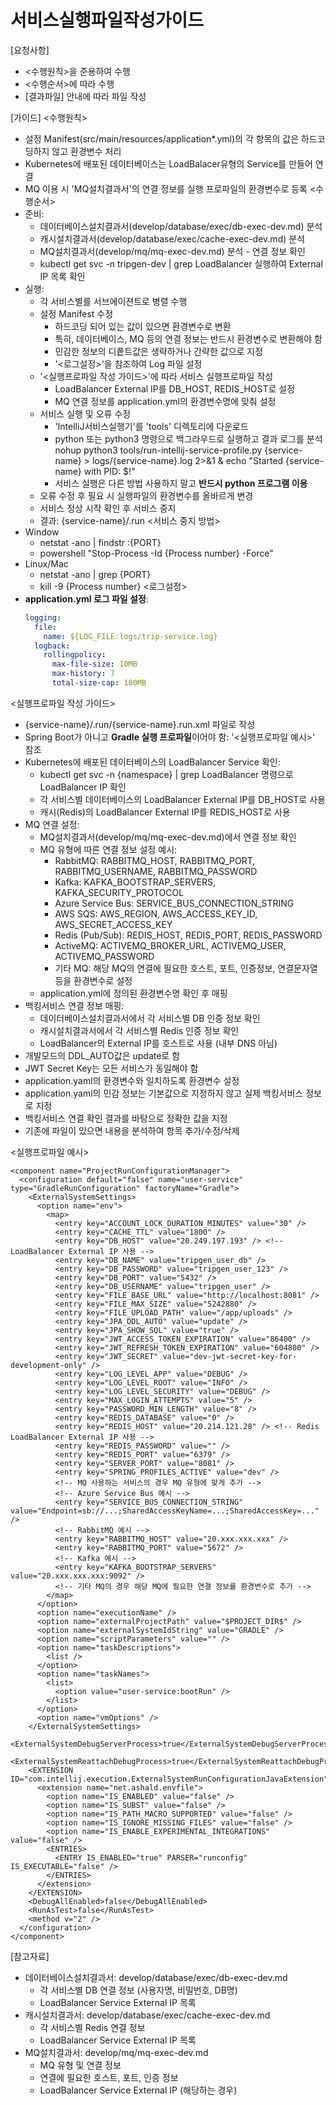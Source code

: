 # 서비스실행파일작성가이드 
  
[요청사항]  
- <수행원칙>을 준용하여 수행
- <수행순서>에 따라 수행
- [결과파일] 안내에 따라 파일 작성 

[가이드]
<수행원칙>
- 설정 Manifest(src/main/resources/application*.yml)의 각 항목의 값은 하드코딩하지 않고 환경변수 처리 
- Kubernetes에 배포된 데이터베이스는 LoadBalacer유형의 Service를 만들어 연결   
- MQ 이용 시 'MQ설치결과서'의 연결 정보를 실행 프로파일의 환경변수로 등록 
<수행순서>
- 준비:
  - 데이터베이스설치결과서(develop/database/exec/db-exec-dev.md) 분석
  - 캐시설치결과서(develop/database/exec/cache-exec-dev.md) 분석  
  - MQ설치결과서(develop/mq/mq-exec-dev.md) 분석 - 연결 정보 확인
  - kubectl get svc -n tripgen-dev | grep LoadBalancer 실행하여 External IP 목록 확인
- 실행:
  - 각 서비스별를 서브에이젼트로 병렬 수행   
  - 설정 Manifest 수정
    - 하드코딩 되어 있는 값이 있으면 환경변수로 변환
    - 특히, 데이터베이스, MQ 등의 연결 정보는 반드시 환경변수로 변환해야 함     
    - 민감한 정보의 디퐅트값은 생략하거나 간략한 값으로 지정 
    - '<로그설정>'을 참조하여 Log 파일 설정
  - '<실행프로파일 작성 가이드>'에 따라 서비스 실행프로파일 작성
    - LoadBalancer External IP를 DB_HOST, REDIS_HOST로 설정
    - MQ 연결 정보를 application.yml의 환경변수명에 맞춰 설정
  - 서비스 실행 및 오류 수정 
    - 'IntelliJ서비스실행기'를 'tools' 디렉토리에 다운로드  
    - python 또는 python3 명령으로 백그라우드로 실행하고 결과 로그를 분석  
      nohup python3 tools/run-intellij-service-profile.py {service-name} > logs/{service-name}.log 2>&1 & echo "Started {service-name} with PID: $!" 
    - 서비스 실행은 다른 방법 사용하지 말고 **반드시 python 프로그램 이용** 
  - 오류 수정 후 필요 시 실행파일의 환경변수를 올바르게 변경  
  - 서비스 정상 시작 확인 후 서비스 중지 
  - 결과: {service-name}/.run
<서비스 중지 방법>
- Window
  - netstat -ano | findstr :{PORT}
  - powershell "Stop-Process -Id {Process number} -Force"
- Linux/Mac
  - netstat -ano | grep {PORT}
  - kill -9 {Process number}
<로그설정>
- **application.yml 로그 파일 설정**:
   ```yaml
   logging:
     file:
       name: ${LOG_FILE:logs/trip-service.log}
     logback:
       rollingpolicy:
         max-file-size: 10MB
         max-history: 7
         total-size-cap: 100MB
   ```

<실행프로파일 작성 가이드>
- {service-name}/.run/{service-name}.run.xml 파일로 작성
- Spring Boot가 아니고 **Gradle 실행 프로파일**이어야 함: '<실행프로파일 예시>' 참조  
- Kubernetes에 배포된 데이터베이스의 LoadBalancer Service 확인:
  - kubectl get svc -n {namespace} | grep LoadBalancer 명령으로 LoadBalancer IP 확인
  - 각 서비스별 데이터베이스의 LoadBalancer External IP를 DB_HOST로 사용
  - 캐시(Redis)의 LoadBalancer External IP를 REDIS_HOST로 사용
- MQ 연결 설정:
  - MQ설치결과서(develop/mq/mq-exec-dev.md)에서 연결 정보 확인
  - MQ 유형에 따른 연결 정보 설정 예시:
    - RabbitMQ: RABBITMQ_HOST, RABBITMQ_PORT, RABBITMQ_USERNAME, RABBITMQ_PASSWORD
    - Kafka: KAFKA_BOOTSTRAP_SERVERS, KAFKA_SECURITY_PROTOCOL
    - Azure Service Bus: SERVICE_BUS_CONNECTION_STRING
    - AWS SQS: AWS_REGION, AWS_ACCESS_KEY_ID, AWS_SECRET_ACCESS_KEY
    - Redis (Pub/Sub): REDIS_HOST, REDIS_PORT, REDIS_PASSWORD
    - ActiveMQ: ACTIVEMQ_BROKER_URL, ACTIVEMQ_USER, ACTIVEMQ_PASSWORD
    - 기타 MQ: 해당 MQ의 연결에 필요한 호스트, 포트, 인증정보, 연결문자열 등을 환경변수로 설정
  - application.yml에 정의된 환경변수명 확인 후 매핑
- 백킹서비스 연결 정보 매핑:
  - 데이터베이스설치결과서에서 각 서비스별 DB 인증 정보 확인
  - 캐시설치결과서에서 각 서비스별 Redis 인증 정보 확인
  - LoadBalancer의 External IP를 호스트로 사용 (내부 DNS 아님)
- 개발모드의 DDL_AUTO값은 update로 함 
- JWT Secret Key는 모든 서비스가 동일해야 함
- application.yaml의 환경변수와 일치하도록 환경변수 설정 
- application.yaml의 민감 정보는 기본값으로 지정하지 않고 실제 백킹서비스 정보로 지정
- 백킹서비스 연결 확인 결과를 바탕으로 정확한 값을 지정  
- 기존에 파일이 있으면 내용을 분석하여 항목 추가/수정/삭제  

<실행프로파일 예시>
```
<component name="ProjectRunConfigurationManager">
  <configuration default="false" name="user-service" type="GradleRunConfiguration" factoryName="Gradle">
    <ExternalSystemSettings>
      <option name="env">
        <map>
          <entry key="ACCOUNT_LOCK_DURATION_MINUTES" value="30" />
          <entry key="CACHE_TTL" value="1800" />
          <entry key="DB_HOST" value="20.249.197.193" /> <!-- LoadBalancer External IP 사용 -->
          <entry key="DB_NAME" value="tripgen_user_db" />
          <entry key="DB_PASSWORD" value="tripgen_user_123" />
          <entry key="DB_PORT" value="5432" />
          <entry key="DB_USERNAME" value="tripgen_user" />
          <entry key="FILE_BASE_URL" value="http://localhost:8081" />
          <entry key="FILE_MAX_SIZE" value="5242880" />
          <entry key="FILE_UPLOAD_PATH" value="/app/uploads" />
          <entry key="JPA_DDL_AUTO" value="update" />
          <entry key="JPA_SHOW_SQL" value="true" />
          <entry key="JWT_ACCESS_TOKEN_EXPIRATION" value="86400" />
          <entry key="JWT_REFRESH_TOKEN_EXPIRATION" value="604800" />
          <entry key="JWT_SECRET" value="dev-jwt-secret-key-for-development-only" />
          <entry key="LOG_LEVEL_APP" value="DEBUG" />
          <entry key="LOG_LEVEL_ROOT" value="INFO" />
          <entry key="LOG_LEVEL_SECURITY" value="DEBUG" />
          <entry key="MAX_LOGIN_ATTEMPTS" value="5" />
          <entry key="PASSWORD_MIN_LENGTH" value="8" />
          <entry key="REDIS_DATABASE" value="0" />
          <entry key="REDIS_HOST" value="20.214.121.28" /> <!-- Redis LoadBalancer External IP 사용 -->
          <entry key="REDIS_PASSWORD" value="" />
          <entry key="REDIS_PORT" value="6379" />
          <entry key="SERVER_PORT" value="8081" />
          <entry key="SPRING_PROFILES_ACTIVE" value="dev" />
          <!-- MQ 사용하는 서비스의 경우 MQ 유형에 맞게 추가 -->
          <!-- Azure Service Bus 예시 -->
          <entry key="SERVICE_BUS_CONNECTION_STRING" value="Endpoint=sb://...;SharedAccessKeyName=...;SharedAccessKey=..." />
          <!-- RabbitMQ 예시 -->
          <entry key="RABBITMQ_HOST" value="20.xxx.xxx.xxx" />
          <entry key="RABBITMQ_PORT" value="5672" />
          <!-- Kafka 예시 -->
          <entry key="KAFKA_BOOTSTRAP_SERVERS" value="20.xxx.xxx.xxx:9092" />
          <!-- 기타 MQ의 경우 해당 MQ에 필요한 연결 정보를 환경변수로 추가 -->
        </map>
      </option>
      <option name="executionName" />
      <option name="externalProjectPath" value="$PROJECT_DIR$" />
      <option name="externalSystemIdString" value="GRADLE" />
      <option name="scriptParameters" value="" />
      <option name="taskDescriptions">
        <list />
      </option>
      <option name="taskNames">
        <list>
          <option value="user-service:bootRun" />
        </list>
      </option>
      <option name="vmOptions" />
    </ExternalSystemSettings>
    <ExternalSystemDebugServerProcess>true</ExternalSystemDebugServerProcess>
    <ExternalSystemReattachDebugProcess>true</ExternalSystemReattachDebugProcess>
    <EXTENSION ID="com.intellij.execution.ExternalSystemRunConfigurationJavaExtension">
      <extension name="net.ashald.envfile">
        <option name="IS_ENABLED" value="false" />
        <option name="IS_SUBST" value="false" />
        <option name="IS_PATH_MACRO_SUPPORTED" value="false" />
        <option name="IS_IGNORE_MISSING_FILES" value="false" />
        <option name="IS_ENABLE_EXPERIMENTAL_INTEGRATIONS" value="false" />
        <ENTRIES>
          <ENTRY IS_ENABLED="true" PARSER="runconfig" IS_EXECUTABLE="false" />
        </ENTRIES>
      </extension>
    </EXTENSION>
    <DebugAllEnabled>false</DebugAllEnabled>
    <RunAsTest>false</RunAsTest>
    <method v="2" />
  </configuration>
</component>
```

[참고자료]
- 데이터베이스설치결과서: develop/database/exec/db-exec-dev.md
  - 각 서비스별 DB 연결 정보 (사용자명, 비밀번호, DB명)
  - LoadBalancer Service External IP 목록
- 캐시설치결과서: develop/database/exec/cache-exec-dev.md  
  - 각 서비스별 Redis 연결 정보
  - LoadBalancer Service External IP 목록
- MQ설치결과서: develop/mq/mq-exec-dev.md
  - MQ 유형 및 연결 정보
  - 연결에 필요한 호스트, 포트, 인증 정보
  - LoadBalancer Service External IP (해당하는 경우)
